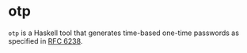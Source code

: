 # otp

`otp` is a Haskell tool that generates time-based one-time passwords as
specified in [RFC 6238](https://tools.ietf.org/html/rfc6238).
